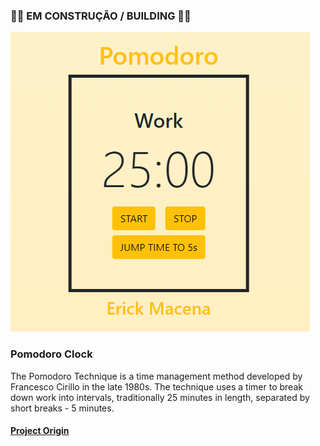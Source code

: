 ### 🚧🚧 EM CONSTRUÇÃO / BUILDING 🚧🚧

<img style="margin: auto;" alt="Erick's Pomodoro" src="./github_assets/pomodoro.png"/>

### Pomodoro Clock

The Pomodoro Technique is a time management method developed by Francesco Cirillo in the late 1980s. The technique uses a timer to break down work into intervals, traditionally 25 minutes in length, separated by short breaks - 5 minutes.

#### [Project Origin](https://github.com/florinpop17/app-ideas/blob/master/Projects/1-Beginner/Pomodoro-Clock.md)
